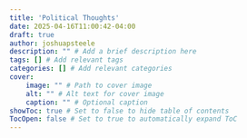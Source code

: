 ```yaml
---
title: 'Political Thoughts'
date: 2025-04-16T11:00:42-04:00
draft: true
author: joshuapsteele
description: "" # Add a brief description here
tags: [] # Add relevant tags
categories: [] # Add relevant categories
cover:
    image: "" # Path to cover image
    alt: "" # Alt text for cover image
    caption: "" # Optional caption
showToc: true # Set to false to hide table of contents
TocOpen: false # Set to true to automatically expand ToC
---
```


